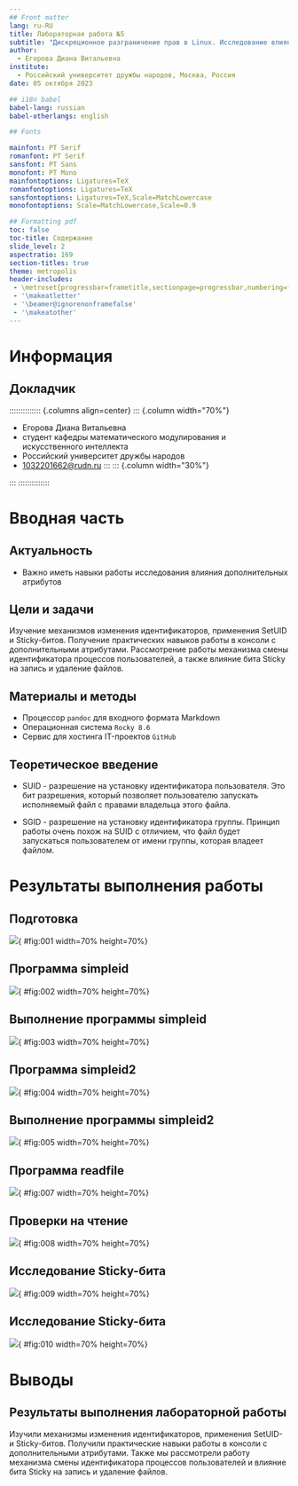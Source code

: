 ```yaml
---
## Front matter
lang: ru-RU
title: Лабораторная работа №5
subtitle: "Дискреционное разграничение прав в Linux. Исследование влияния дополнительных атрибутов"
author:
  - Егорова Диана Витальевна
institute:
  - Российский университет дружбы народов, Москва, Россия
date: 05 октября 2023

## i18n babel
babel-lang: russian
babel-otherlangs: english

## Fonts

mainfont: PT Serif
romanfont: PT Serif
sansfont: PT Sans
monofont: PT Mono
mainfontoptions: Ligatures=TeX
romanfontoptions: Ligatures=TeX
sansfontoptions: Ligatures=TeX,Scale=MatchLowercase
monofontoptions: Scale=MatchLowercase,Scale=0.9

## Formatting pdf
toc: false
toc-title: Содержание
slide_level: 2
aspectratio: 169
section-titles: true
theme: metropolis
header-includes:
 - \metroset{progressbar=frametitle,sectionpage=progressbar,numbering=fraction}
 - '\makeatletter'
 - '\beamer@ignorenonframefalse'
 - '\makeatother'
---
```


# Информация

## Докладчик

:::::::::::::: {.columns align=center}
::: {.column width="70%"}
  * Егорова Диана Витальевна
  * студент кафедры математического модулирования и искусственного интеллекта
  * Российский университет дружбы народов
  * [1032201662@rudn.ru](mailto:1032201662@rudn.ru)
:::
::: {.column width="30%"}



:::
::::::::::::::

# Вводная часть

## Актуальность

- Важно иметь навыки работы исследования влияния дополнительных атрибутов
  
## Цели и задачи

Изучение механизмов изменения идентификаторов, применения SetUID и Sticky-битов. Получение практических навыков работы в консоли с дополнительными атрибутами. Рассмотрение работы механизма смены идентификатора процессов пользователей, а также влияние бита Sticky на запись и удаление файлов.

## Материалы и методы

- Процессор `pandoc` для входного формата Markdown
- Операционная система `Rocky 8.6`
- Сервис для хостинга IT-проектов `GitHub`

## Теоретическое введение 

- SUID - разрешение на установку идентификатора пользователя. Это бит разрешения, который позволяет пользователю запускать исполняемый файл с правами владельца этого файла. 

- SGID - разрешение на установку идентификатора группы. Принцип работы очень похож на SUID с отличием, что файл будет запускаться пользователем от имени группы, которая владеет файлом.

# Результаты выполнения работы

## Подготовка 

![](image/1.png){ #fig:001 width=70% height=70%}

## Программа simpleid

![](image/2.png){ #fig:002 width=70% height=70%}

## Выполнение программы simpleid

![](image/3.png){ #fig:003 width=70% height=70%}

## Программа simpleid2

![](image/4.png){ #fig:004 width=70% height=70%}

## Выполнение программы simpleid2

![](image/5.png){ #fig:005 width=70% height=70%}

## Программа readfile

![](image/7.png){ #fig:007 width=70% height=70%}

## Проверки на чтение

![](image/8.png){ #fig:008 width=70% height=70%}

## Исследование Sticky-бита

![](image/9.png){ #fig:009 width=70% height=70%}

## Исследование Sticky-бита

![](image/10.png){ #fig:010 width=70% height=70%}

# Выводы

## Результаты выполнения лабораторной работы

Изучили механизмы изменения идентификаторов, применения SetUID- и Sticky-битов. Получили практические навыки работы в консоли с дополнительными атрибутами. Также мы рассмотрели работу механизма смены идентификатора процессов пользователей и влияние бита Sticky на запись и удаление файлов.

